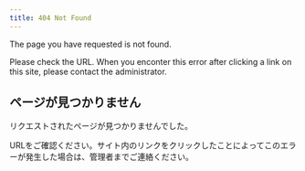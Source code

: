 ```yaml
---
title: 404 Not Found
---
```

The page you have requested is not found.

Please check the URL. When you enconter this error after clicking a link on this site, please contact the administrator.

## ページが見つかりません

リクエストされたページが見つかりませんでした。

URLをご確認ください。サイト内のリンクをクリックしたことによってこのエラーが発生した場合は、管理者までご連絡ください。
